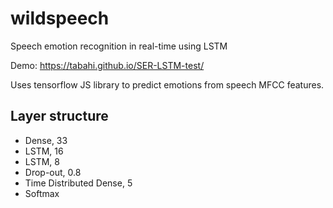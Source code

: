 # wildspeech
Speech emotion recognition in real-time using LSTM

Demo: https://tabahi.github.io/SER-LSTM-test/

Uses tensorflow JS library to predict emotions from speech MFCC features.

## Layer structure

- Dense, 33
- LSTM, 16
- LSTM, 8
- Drop-out, 0.8
- Time Distributed Dense, 5
- Softmax
